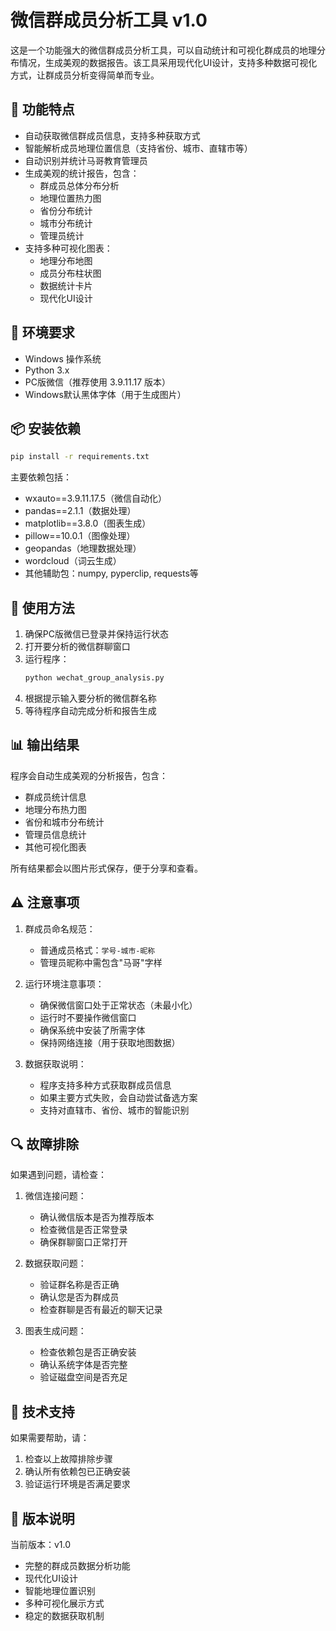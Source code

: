 # 微信群成员分析工具 v1.0

这是一个功能强大的微信群成员分析工具，可以自动统计和可视化群成员的地理分布情况，生成美观的数据报告。该工具采用现代化UI设计，支持多种数据可视化方式，让群成员分析变得简单而专业。

## 🌟 功能特点

- 自动获取微信群成员信息，支持多种获取方式
- 智能解析成员地理位置信息（支持省份、城市、直辖市等）
- 自动识别并统计马哥教育管理员
- 生成美观的统计报告，包含：
  - 群成员总体分布分析
  - 地理位置热力图
  - 省份分布统计
  - 城市分布统计
  - 管理员统计
- 支持多种可视化图表：
  - 地理分布地图
  - 成员分布柱状图
  - 数据统计卡片
  - 现代化UI设计

## 🔧 环境要求

- Windows 操作系统
- Python 3.x
- PC版微信（推荐使用 3.9.11.17 版本）
- Windows默认黑体字体（用于生成图片）

## 📦 安装依赖

```bash
pip install -r requirements.txt
```

主要依赖包括：
- wxauto==3.9.11.17.5（微信自动化）
- pandas==2.1.1（数据处理）
- matplotlib==3.8.0（图表生成）
- pillow==10.0.1（图像处理）
- geopandas（地理数据处理）
- wordcloud（词云生成）
- 其他辅助包：numpy, pyperclip, requests等

## 🚀 使用方法

1. 确保PC版微信已登录并保持运行状态
2. 打开要分析的微信群聊窗口
3. 运行程序：
   ```bash
   python wechat_group_analysis.py
   ```
4. 根据提示输入要分析的微信群名称
5. 等待程序自动完成分析和报告生成

## 📊 输出结果

程序会自动生成美观的分析报告，包含：
- 群成员统计信息
- 地理分布热力图
- 省份和城市分布统计
- 管理员信息统计
- 其他可视化图表

所有结果都会以图片形式保存，便于分享和查看。

## ⚠️ 注意事项

1. 群成员命名规范：
   - 普通成员格式：`学号-城市-昵称`
   - 管理员昵称中需包含"马哥"字样

2. 运行环境注意事项：
   - 确保微信窗口处于正常状态（未最小化）
   - 运行时不要操作微信窗口
   - 确保系统中安装了所需字体
   - 保持网络连接（用于获取地图数据）

3. 数据获取说明：
   - 程序支持多种方式获取群成员信息
   - 如果主要方式失败，会自动尝试备选方案
   - 支持对直辖市、省份、城市的智能识别

## 🔍 故障排除

如果遇到问题，请检查：

1. 微信连接问题：
   - 确认微信版本是否为推荐版本
   - 检查微信是否正常登录
   - 确保群聊窗口正常打开

2. 数据获取问题：
   - 验证群名称是否正确
   - 确认您是否为群成员
   - 检查群聊是否有最近的聊天记录

3. 图表生成问题：
   - 检查依赖包是否正确安装
   - 确认系统字体是否完整
   - 验证磁盘空间是否充足

## 🤝 技术支持

如果需要帮助，请：
1. 检查以上故障排除步骤
2. 确认所有依赖包已正确安装
3. 验证运行环境是否满足要求

## 📝 版本说明

当前版本：v1.0
- 完整的群成员数据分析功能
- 现代化UI设计
- 智能地理位置识别
- 多种可视化展示方式
- 稳定的数据获取机制 